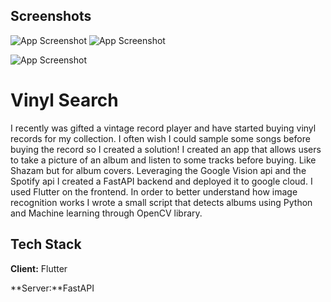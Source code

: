 
## Screenshots

![App Screenshot](https://media.giphy.com/media/v1.Y2lkPTc5MGI3NjExOTIwMzAyM2Q5MjNmYTY5MWM1MzU4ODQyNjRmYTlmOWUwOTU2NTY0MyZlcD12MV9pbnRlcm5hbF9naWZzX2dpZklkJmN0PWc/bq2piTddf5ClmGJe5w/giphy.gif)
![App Screenshot](https://media.giphy.com/media/v1.Y2lkPTc5MGI3NjExOGIxOTAwMmQzODVkMjVjNzY1NTBlMTcwY2Q1YTE0NDE3ZjZjYWY1MyZlcD12MV9pbnRlcm5hbF9naWZzX2dpZklkJmN0PWc/OuBHF8GQXq1Ixf8pak/giphy.gif)

![App Screenshot](https://media.giphy.com/media/v1.Y2lkPTc5MGI3NjExOGI1MDYwOTYyNzIzMTZjMGRlZDI1NjM2MmRjM2EzZDRjMGE4ZTc5NiZlcD12MV9pbnRlcm5hbF9naWZzX2dpZklkJmN0PWc/UynoG3AdeVMpyqdcXC/giphy.gif)

# Vinyl Search

I recently was gifted a vintage record player and have started buying vinyl records for my collection. I often wish I could sample some songs before buying the record so I created a solution! I created an app that allows users to take a picture of an album and listen to some tracks before buying. Like Shazam but for album covers. Leveraging the Google Vision api and the Spotify api  I created a FastAPI backend and deployed it to google cloud. I used Flutter on the frontend.  In order to better understand how image recognition works I wrote a small script that detects albums using  Python and  Machine learning through OpenCV library.




## Tech Stack

**Client:** Flutter

**Server:**FastAPI

